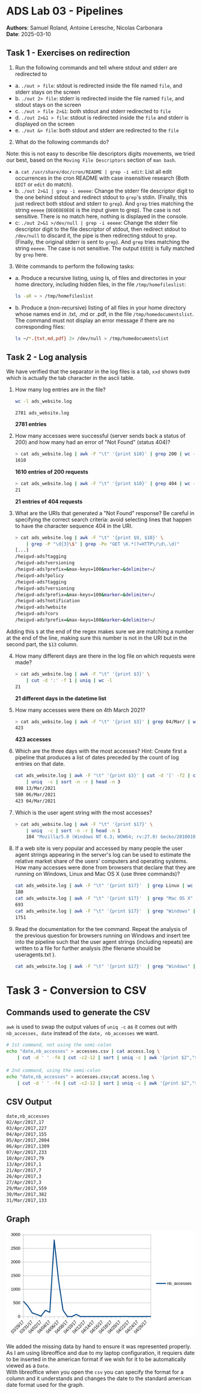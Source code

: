 # ADS Lab 03 - Pipelines
**Authors**: Samuel Roland, Antoine Leresche, Nicolas Carbonara  
**Date**: 2025-03-10

## Task 1 - Exercises on redirection

1.  Run the following commands and tell where stdout and stderr are redirected to

- a. `./out > file`: stdout is redirected inside the file named `file`, and stderr stays on the screen
- b. `./out 2> file`: stderr is redirected inside the file named `file`, and stdout stays on the screen
- c. `./out > file 2>&1`: both stdout and stderr redirected to `file`
- d. `./out 2>&1 > file`: stdout is redirected inside the `file` and stderr is displayed on the screen
- e. `./out &> file`: both stdout and stderr are redirected to the `file`

2. What do the following commands do?

Note: this is not easy to describe file descriptors digits movements, we tried our best, based on the `Moving File Descriptors` section of `man bash`.

- a. `cat /usr/share/doc/cron/README | grep -i edit`: List all edit occurrences in the cron README with case insensitive research (Both `EDIT` or `edit` do match).
- b. `./out 2>&1 | grep -i eeeee`: Change the stderr file descriptor digit to the one behind stdout and redirect stdout to `grep`'s stdin. (Finally, this just redirect both stdout and stderr to `grep`). And `grep` tries matching the string `eeeee` (`OEOEOEOEOE` is the input given to grep). The case is not sensitive. There is no match here, nothing is displayed in the console.
- c: `./out 2>&1 >/dev/null | grep -i eeeee`: Change the stderr file descriptor digit to the file descriptor of stdout, then redirect stdout to `/dev/null` to discard it, the pipe is then redirecting stdout to `grep`. (Finally, the original stderr is sent to `grep`). And `grep` tries matching the string `eeeee`. The case is not sensitive. The output `EEEEE` is fully matched by `grep` here.

3. Write commands to perform the following tasks:
- a. Produce a recursive listing, using ls, of files and directories in your home directory, including hidden files, in the file `/tmp/homefileslist`:
    ```sh
    ls -aR ~ > /tmp/homefileslist  
    ```
- b. Produce a (non-recursive) listing of all files in your home directory whose
names end in .txt, .md or .pdf, in the file `/tmp/homedocumentslist`. The command must not display an error message if there are no corresponding files:
    ```sh
    ls ~/*.{txt,md,pdf} 2> /dev/null > /tmp/homedocumentslist
    ```


## Task 2 - Log analysis
We have verified that the separator in the log files is a tab, `xxd` shows `0x09` which is actually the tab character in the ascii table.

1. How many log entries are in the file?

    ```sh
    wc -l ads_website.log
    ```
    ```
    2781 ads_website.log
    ```

    **2781 entries**

2. How many accesses were successful (server sends back a status of 200) and how many had an error of "Not Found" (status 404)?
    ```sh
    > cat ads_website.log | awk -F "\t" '{print $10}' | grep 200 | wc -l
    1610
    ```

    **1610 entries of 200 requests**

    ```sh
    > cat ads_website.log | awk -F "\t" '{print $10}' | grep 404 | wc -l
    21
    ```
    **21 entries of 404 requests**

3. What are the URIs that generated a "Not Found" response? Be careful in specifying the correct search criteria: avoid selecting lines that happen to have the character sequence 404 in the URI.

    ```sh
    > cat ads_website.log | awk -F "\t" '{print $9, $10}' \
        | grep -P "\d{3}\$" | grep -Po "GET \K.*(?=HTTP\/\d\.\d)"
    [...]
    /heigvd-ads?tagging 
    /heigvd-ads?versioning 
    /heigvd-ads?prefix=&max-keys=100&marker=&delimiter=/ 
    /heigvd-ads?policy 
    /heigvd-ads?tagging 
    /heigvd-ads?versioning 
    /heigvd-ads?prefix=&max-keys=100&marker=&delimiter=/ 
    /heigvd-ads?notification 
    /heigvd-ads?website 
    /heigvd-ads?cors 
    /heigvd-ads?prefix=&max-keys=100&marker=&delimiter=/ 
    ```

Adding this `$` at the end of the regex makes sure we are matching a number at the end of the line, making sure this number is not in the URI but in the second part, the `$13` column.

4. How many different days are there in the log file on which requests were made?

    ```sh
    > cat ads_website.log | awk -F "\t" '{print $3}' \
        | cut -d ':' -f 1 | uniq | wc -l
    21
    ```

    **21 different days in the datetime list**

5. How many accesses were there on 4th March 2021?
    ```sh
    > cat ads_website.log | awk -F "\t" '{print $3}' | grep 04/Mar/ | wc -l
    423
    ```
    **423 accesses**

6. Which are the three days with the most accesses? Hint: Create first a pipeline that produces a list of dates preceded by the count of log entries on that date.

    ```sh
    cat ads_website.log | awk -F "\t" '{print $3}' | cut -d '[' -f2 | cut -d ':' -f 1 \
        | uniq  -c | sort -n -r | head -n 3
    898 13/Mar/2021
    580 06/Mar/2021
    423 04/Mar/2021
    ```

7. Which is the user agent string with the most accesses?
    ```sh
    > cat ads_website.log | awk -F "\t" '{print $17}' \
        | uniq  -c | sort -n -r | head -n 1
        184 "Mozilla/5.0 (Windows NT 6.3; WOW64; rv:27.0) Gecko/20100101 Firefox/27.0"
    ```

8. If a web site is very popular and accessed by many people the user agent strings appearing in the server's log can be used to estimate the relative market share of the users' computers and operating systems. How many accesses were done from browsers that declare that they are running on Windows, Linux and Mac OS X (use three commands)?

    ```sh
    cat ads_website.log | awk -F "\t" '{print $17}'  | grep Linux | wc -l
    180
    cat ads_website.log | awk -F "\t" '{print $17}'  | grep "Mac OS X" | wc -l
    693
    cat ads_website.log | awk -F "\t" '{print $17}'  | grep "Windows" | wc -l
    1751
    ```


9. Read the documentation for the tee command. Repeat the analysis of the previous question for browsers running on Windows and insert tee into the pipeline such that the user agent strings (including repeats) are written to a file for further analysis (the filename should be useragents.txt ).

    ```sh
    cat ads_website.log | awk -F "\t" '{print $17}'  | grep "Windows" | tee useragents.txt | wc -l
    ```

# Task 3 - Conversion to CSV
## Commands used to generate the CSV
`awk` is used to swap the output values of `uniq -c` as it comes out with `nb_accesses, date` instead of the `date, nb_accesses` we want.

```sh
# 1st command, not using the semi-colon
echo "date,nb_accesses" > accesses.csv | cat access.log \ 
    | cut -d ' ' -f4 | cut -c2-12 | sort | uniq -c | awk '{print $2","$1}' >> accesses.csv

# 2nd command, using the semi-colon
echo "date,nb_accesses" > accesses.csv;cat access.log \
    | cut -d ' ' -f4 | cut -c2-12 | sort | uniq -c | awk '{print $2","$1}' >> accesses.csv
```

## CSV Output
```csv
date,nb_accesses
02/Apr/2017,17
03/Apr/2017,227
04/Apr/2017,155
05/Apr/2017,2804
06/Apr/2017,1309
07/Apr/2017,233
10/Apr/2017,79
13/Apr/2017,1
21/Apr/2017,7
26/Apr/2017,3
27/Apr/2017,3
29/Mar/2017,559
30/Mar/2017,382
31/Mar/2017,133
```

## Graph
![Graph showing the accesses to the server by date](./accesses.png)

We added the missing data by hand to ensure it was represented properly.<br>
As I am using libreoffice and due to my laptop configuration, it requiers date to be inserted in the american format if we wish for it to be automatically viewed as a `Date`. <br>
With libreoffice when you open the `csv` you can specify the format for a column and it understands and changes the date to the standard american date format used for the graph.
